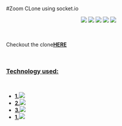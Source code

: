 #Zoom CLone using socket.io
<p align="center">
    <img src="https://img.shields.io/badge/Platform-Web-brightgreen.svg" />
  <img src="https://img.shields.io/badge/Version-1.0-green.svg" />
  <img src="https://img.shields.io/badge/Editor-WEB_Strom-0078d7.svg" />
  <img src="https://img.shields.io/badge/Framework-Express_JS-61dbfb.svg" />
  <img src="https://img.shields.io/badge/Language-JavaScript-f0db4f.svg" /> <br/> <br/> <br/>
</p>
<p>Checkout the clone<b><u><a href="https://salty-wildwood-09920.herokuapp.com/">HERE</a></u</b></p><br/>
    <h3>Technology used:</h3><br/>
    <ul>
        <li>1.<img src="https://img.shields.io/badge/Socket.io-brightgreen.svg" /></li>
        <li>2.<img src="https://img.shields.io/badge/PeerJS-green.svg" /></li>
        <li>3.<img src="https://img.shields.io/badge/WebRTC-0078d7.svg" /></li>
        <li>1.<img src="https://img.shields.io/badge/EJS-f0db4f.svg" /></li>
